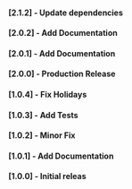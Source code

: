 #### [2.1.2] - Update dependencies

#### [2.0.2] - Add Documentation

#### [2.0.1] - Add Documentation

#### [2.0.0] - Production Release

#### [1.0.4] - Fix Holidays

#### [1.0.3] - Add Tests

#### [1.0.2] - Minor Fix

#### [1.0.1] - Add Documentation

#### [1.0.0] - Initial releas
